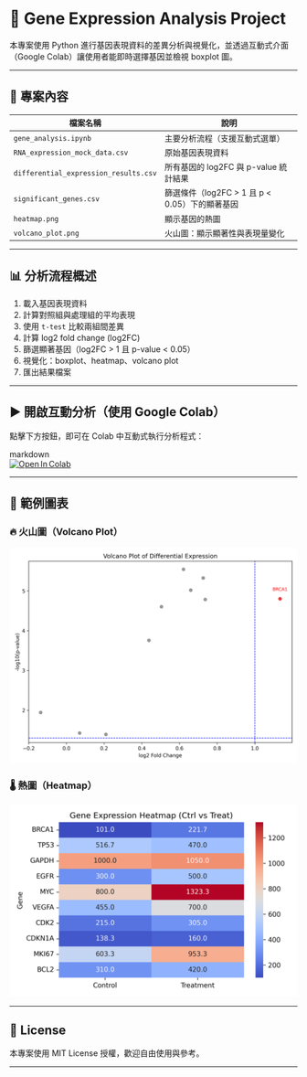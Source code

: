 # 🧬 Gene Expression Analysis Project

本專案使用 Python 進行基因表現資料的差異分析與視覺化，並透過互動式介面（Google Colab）讓使用者能即時選擇基因並檢視 boxplot 圖。

---

## 📁 專案內容

| 檔案名稱 | 說明 |
|-----------|------|
| `gene_analysis.ipynb` | 主要分析流程（支援互動式選單） |
| `RNA_expression_mock_data.csv` | 原始基因表現資料 |
| `differential_expression_results.csv` | 所有基因的 log2FC 與 p-value 統計結果 |
| `significant_genes.csv` | 篩選條件（log2FC > 1 且 p < 0.05）下的顯著基因 |
| `heatmap.png` | 顯示基因的熱圖 |
| `volcano_plot.png` | 火山圖：顯示顯著性與表現量變化 |

---

## 📊 分析流程概述

1. 載入基因表現資料
2. 計算對照組與處理組的平均表現
3. 使用 `t-test` 比較兩組間差異
4. 計算 log2 fold change (log2FC)
5. 篩選顯著基因（log2FC > 1 且 p-value < 0.05）
6. 視覺化：boxplot、heatmap、volcano plot
7. 匯出結果檔案

---

## ▶️ 開啟互動分析（使用 Google Colab）

點擊下方按鈕，即可在 Colab 中互動式執行分析程式：

markdown<br>[![Open In Colab](https://colab.research.google.com/assets/colab-badge.svg)](https://colab.research.google.com/github/chchsunny/gene-expression-analysis/blob/main/gene_analysis.ipynb)<br>

---

## 🧪 範例圖表

### 🔥 火山圖（Volcano Plot）
![Volcano Plot](volcano_plot.png)

### 🌡️ 熱圖（Heatmap）
![Heatmap](heatmap.png)

---

## 📄 License

本專案使用 MIT License 授權，歡迎自由使用與參考。

--- 
